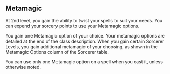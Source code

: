 ## Metamagic
At 2nd level, you gain the ability to twist your spells to suit your needs.
You can expend your sorcery points to use your Metamagic options.

You gain one Metamagic option of your choice.
Your metamagic options are detailed at the end of the class description.
When you gain certain Sorcerer Levels, you gain additional metamagic of your choosing, as shown in the Metamagic Options column of the Sorcerer table.

You can use only one Metamagic option on a spell when you cast it, unless otherwise noted.

<!--

-<< CHANGES >>-
more metamagic available:
- 3 10 -- -- 17
2 3 10 13 16 18

-<< TODO >>-

-<< COMMENTARY >>-

-->
